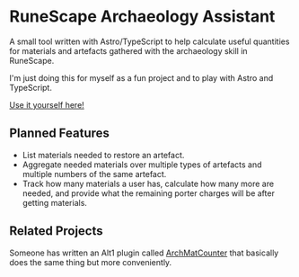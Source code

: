 # RuneScape Archaeology Assistant

A small tool written with Astro/TypeScript to help calculate useful quantities for materials and artefacts gathered with the archaeology skill in RuneScape.

I'm just doing this for myself as a fun project and to play with Astro and TypeScript.

[Use it yourself here!](https://pwschaedler.github.io/rs-archaeology-helper-web/)

## Planned Features

* List materials needed to restore an artefact.
* Aggregate needed materials over multiple types of artefacts and multiple numbers of the same artefact.
* Track how many materials a user has, calculate how many more are needed, and provide what the remaining porter charges will be after getting materials.

## Related Projects

Someone has written an Alt1 plugin called [ArchMatCounter](https://github.com/ZeroGwafa/ArchMatCounter) that basically does the same thing but more conveniently.
